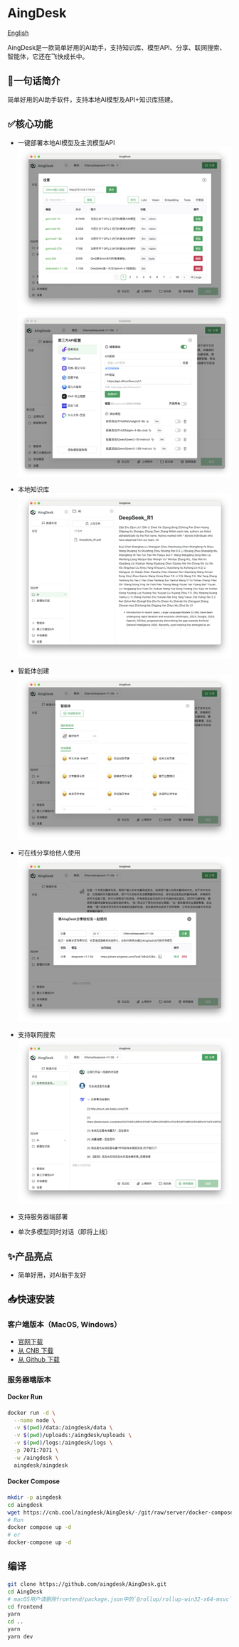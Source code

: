 # AingDesk

[English](README.md)

AingDesk是一款简单好用的AI助手，支持知识库、模型API、分享、联网搜索、智能体，它还在飞快成长中。

## 🚀一句话简介

简单好用的AI助手软件，支持本地AI模型及API+知识库搭建。

## ✅核心功能

- 一键部署本地AI模型及主流模型API
![本地模型](.github/assets/img/1_zh.png)
![API](.github/assets/img/2_zh.png)

- 本地知识库
![知识库](.github/assets/img/3_zh.png)

- 智能体创建
![智能体](.github/assets/img/4_zh.png)

- 可在线分享给他人使用
![分享](.github/assets/img/5_zh.png)

- 支持联网搜索
![联网搜索](.github/assets/img/6_zh.png)

- 支持服务器端部署
- 单次多模型同时对话（即将上线） 

## ✨产品亮点

- 简单好用，对AI新手友好

## 📥快速安装

### 客户端版本（MacOS, Windows）
- [官网下载](https://www.aingdesk.com/)   
- [从 CNB 下载](https://cnb.cool/aingdesk/AingDesk/-/releases/) 
- [从 Github 下载](https://github.com/aingdesk/AingDesk/releases)  

### 服务器端版本
#### Docker Run
```bash 
docker run -d \
  --name node \
  -v $(pwd)/data:/aingdesk/data \
  -v $(pwd)/uploads:/aingdesk/uploads \
  -v $(pwd)/logs:/aingdesk/logs \
  -p 7071:7071 \
  -w /aingdesk \
  aingdesk/aingdesk
```

#### Docker Compose
```bash
mkdir -p aingdesk
cd aingdesk
wget https://cnb.cool/aingdesk/AingDesk/-/git/raw/server/docker-compose.yml
# Run
docker compose up -d
# or
docker-compose up -d
```

## 编译
```bash
git clone https://github.com/aingdesk/AingDesk.git
cd AingDesk
# macOS用户请删除frontend/package.json中的`@rollup/rollup-win32-x64-msvc`依赖
cd frontend
yarn
cd ..
yarn
yarn dev
```